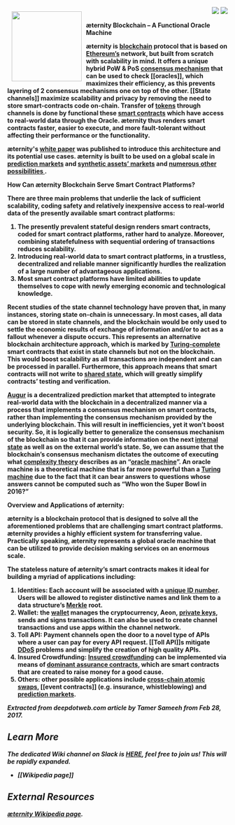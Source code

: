 <a href="http://www.aeternity.com/"><img width="160px" src="http://www.aeternity.com/user/themes/aeon/img/aeternity_logo.png" align="left" hspace="10" vspace="10"></a>

<p align = right><a target="_blank" href="https://twitter.com/intent/tweet?original_referer=https%3A%2F%2Fabout.twitter.com%2Fresources%2Fbuttons&text=Aeternity:%20scalable%20smart%20contracts%20interfacing%20with%20real%20world%20data&tw_p=tweetbutton&url=http%3A%2F%2Fwww.aeternity.com%2F&via=aetrnty"><img src="http://s30.postimg.org/j2q6ql27h/Tweet.png"></a>
<a target="_blank" href="https://twitter.com/aetrnty"> <img src="https://s24.postimg.org/4xcf9j8xh/Follow-_Twitter.jpg?2"></a>
</p>
<b>æternity Blockchain – A Functional Oracle Machine<p>

æternity is [blockchain](https://en.wikipedia.org/wiki/Blockchain) protocol that is based on [Ethereum’s](https://en.wikipedia.org/wiki/Ethereum) network, but built from scratch with scalability in mind. It offers a unique hybrid PoW & PoS [consensus mechanism](https://www.ibm.com/developerworks/cloud/library/cl-blockchain-basics-intro-bluemix-trs/) that can be used to check [[oracles]], which maximizes their efficiency, as this prevents layering of 2 consensus mechanisms one on top of the other. [[State channels]] maximize scalability and privacy by removing the need to store smart-contracts code on-chain. Transfer of [tokens](http://cruiserselite.co.in/downloads/btech/materials/second%20sem/4/e-com/UNIT-3.pdf) through channels is done by functional these [smart contracts](https://en.wikipedia.org/wiki/Smart_contract) which have access to real-world data through the Oracle. æternity thus renders smart contracts faster, easier to execute, and more fault-tolerant without affecting their performance or the functionality.<p>

æternity's [white paper](https://blockchain.aeternity.com/%C3%A6ternity-blockchain-whitepaper.pdf) was published to introduce this architecture and its potential use cases. æternity is built to be used on a global scale in [prediction markets](https://en.wikipedia.org/wiki/Prediction_market) and [synthetic assets’ markets](https://syntheticassets.wordpress.com/) and [numerous other possibilities ](https://github.com/aeternity/wiki/wiki/Idea-Box#use-case-ideas-for-%C3%A6ternity).<p>

<b>How Can æternity Blockchain Serve Smart Contract Platforms?<p>

There are three main problems that underlie the lack of sufficient scalability, coding safety and relatively inexpensive access to real-world data of the presently available smart contract platforms:<p>

<ol>
<li>The presently prevalent stateful design renders smart contracts, coded for smart contract platforms, rather hard to analyze. Moreover, combining statefefulness with sequential ordering of transactions reduces scalability.
<li>Introducing real-world data to smart contract platforms, in a trustless, decentralized and reliable manner significantly hurdles the realization of a large number of advantageous applications.
<li>Most smart contract platforms have limited abilities to update themselves to cope with newly emerging economic and technological knowledge.</ol><p>

Recent studies of the state channel technology have proven that, in many instances, storing state on-chain is unnecessary. In most cases, all data can be stored in state channels, and the blockchain would be only used to settle the economic results of exchange of information and/or to act as a fallout whenever a dispute occurs. This represents an alternative blockchain architecture approach, which is marked by [Turing-complete](https://en.wikipedia.org/wiki/Turing_completeness) smart contracts that exist in state channels but not on the blockchain. This would boost scalability as all transactions are independent and can be processed in parallel. Furthermore, this approach means that smart contracts will not write to [shared state](http://wiki.c2.com/?SharedStateConcurrency), which will greatly simplify contracts’ testing and verification.<p>

[Augur](https://en.wikipedia.org/wiki/Augur_(software)) is a decentralized prediction market that attempted to integrate real-world data with the blockchain in a decentralized manner via a process that implements a consensus mechanism on smart contracts, rather than implementing the consensus mechanism provided by the underlying blockchain. This will result in inefficiencies, yet it won’t boost security. So, it is logically better to generalize the consensus mechanism of the blockchain so that it can provide information on the next [internal state](https://www.cs.nmsu.edu/~rth/cs/cs177/map/intstate.html) as well as on the external world’s state. So, we can assume that the blockchain’s consensus mechanism dictates the outcome of executing what [complexity theory](https://en.wikipedia.org/wiki/Computational_complexity_theory) describes as an “[oracle machine](https://en.wikipedia.org/wiki/Oracle_machine)”. An oracle machine is a theoretical machine that is far more powerful than a [Turing machine](https://en.wikipedia.org/wiki/Turing_machine) due to the fact that it can bear answers to questions whose answers cannot be computed such as “Who won the Super Bowl in 2016?”<p>

<b>Overview and Applications of æternity:<p>

æternity is a blockchain protocol that is designed to solve all the aforementioned problems that are challenging smart contract platforms. æternity provides a highly efficient system for transferring value. Practically speaking, æternity represents a global oracle machine that can be utilized to provide decision making services on an enormous scale.<p>

The stateless nature of æternity’s smart contracts makes it ideal for building a myriad of applications including:<p>
1. Identities: Each account will be associated with a [unique ID number](https://en.wikipedia.org/wiki/Universally_unique_identifier). Users will be allowed to register distinctive names and link them to a data structure’s [Merkle](https://en.wikipedia.org/wiki/Merkle_tree) root.
2. Wallet: the [wallet](https://en.wikipedia.org/wiki/Wallet_(software)) manages the cryptocurrency, Aeon, [private keys](https://en.wikipedia.org/wiki/Public-key_cryptography), sends and signs transactions. It can also be used to create channel transactions and use apps within the channel network.
3. Toll API: Payment channels open the door to a novel type of APIs where a user can pay for every API request. [[Toll API]]s mitigate [DDoS](https://en.wikipedia.org/wiki/Distributed_denial-of-service_attacks_on_root_nameservers) problems and simplify the creation of high quality APIs.
4. Insured Crowdfunding: [Insured crowdfunding](https://en.m.wikipedia.org/wiki/Equity_crowdfunding#Crowdfunding_insurance) can be implemented via means of [dominant assurance contracts](https://en.wikipedia.org/wiki/Assurance_contract#Dominant_assurance_contracts), which are smart contracts that are created to raise money for a good cause.
5. Others: other possible applications include [cross-chain atomic swaps](https://en.bitcoin.it/wiki/Atomic_cross-chain_trading), [[event contracts]] (e.g. insurance, whistleblowing) and [prediction markets](https://en.m.wikipedia.org/wiki/Prediction_market).<p>

<i>Extracted from deepdotweb.com article by Tamer Sameeh from Feb 28, 2017. 

## Learn More
The dedicated Wiki channel on Slack is [HERE](https://pacific-beach-20900.herokuapp.com/), feel free to join us!
_This will be rapidly expanded._

* [[Wikipedia page]]

## External Resources
[æternity Wikipedia page](https://en.wikipedia.org/wiki/AEternity).

[Whitepaper_English]: Whitepaper_English
[Whitepaper_Korean (한국어)]: Whitepaper_Korean-(한국어)
[Whitepaper_Indonesia]: Whitepaper_Indonesia
[Whitepaper_French]: Whitepaper_French
[Whitepaper_Chinese]: Whitepaper_Chinese
[Whitepaper_Russian]: Whitepaper_Russian
[Whitepaper_Español]: Whitepaper_Español
[Whitepaper_Japanese]: Whitepaper_Japanese